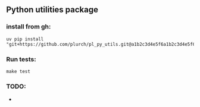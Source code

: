 ## Python utilities package

### install from gh:
```
uv pip install "git+https://github.com/plurch/pl_py_utils.git@a1b2c3d4e5f6a1b2c3d4e5f6a1b2c3d4e5f6a1b2#egg=pl_py_utils[aws,dev]"
```

### Run tests:
```
make test
```

### TODO:
- 
